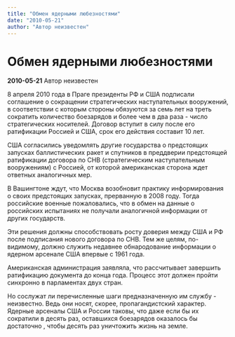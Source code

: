 ```yaml
---
title: "Обмен ядерными любезностями"
date: "2010-05-21"
author: "Автор неизвестен"
---
```


# Обмен ядерными любезностями

**2010-05-21** Автор неизвестен

8 апреля 2010 года в Праге президенты РФ и США подписали соглашение о сокращении стратегических наступательных вооружений, в соответствии с которым стороны обязуются за семь лет на треть сократить количество боезарядов и более чем в два раза - число стратегических носителей. Договор вступит в силу после его ратификации Россией и США, срок его действия составит 10 лет.

CША согласились уведомлять другие государства о предстоящих запусках баллистических ракет и спутников в преддверии предстоящей ратификации договора по СНВ (стратегическим наступательным вооружениям) с Россией, от которой американская сторона ждет ответных аналогичных мер.

В Вашингтоне ждут, что Москва возобновит практику информирования о своих предстоящих запусках, прерванную в 2008 году. Тогда российские военные пожаловались, что в обмен на данные о российских испытаниях не получали аналогичной информации от других государств.

Эти решения должны способствовать росту доверия между США и РФ после подписания нового договора по СНВ. Тем же целям, по-видимому, должно служить недавнее обнародование информации о ядерном арсенале США впервые с 1961 года.

Американская администрация заявляла, что рассчитывает завершить ратификацию документа до конца года. Процесс этот должен пройти синхронно в парламентах двух стран.

Но сослужат ли перечисленные шаги предназначенную им службу - неизвестно. Ведь они носят, скорее, пропагандистский характер. Ядерные арсеналы США и России таковы, что даже если бы их сократили в десять раз, оставшихся боезарядов оказалось бы достаточно , чтобы десять раз уничтожить жизнь на земле.